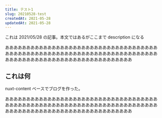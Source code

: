```yaml
---
title: テスト1
slug: 20210528-test
createdAt: 2021-05-28
updatedAt: 2021-05-28
---
```


これは 2021/05/28 の記事。本文ではあるがここまで description になる

ああああああああああああああああああああああああああああああああああああああああああああああああああああああああああああああああああああああああああああああああああああああああああああああああああああああ

<!--more-->

## これは何

nuxt-content ベースでブログを作った。

ああああああああああああああああああああああああああああああああああああああああああああああああああああああああああああああああああああああああああああああああああああああああああああああああああああああ
